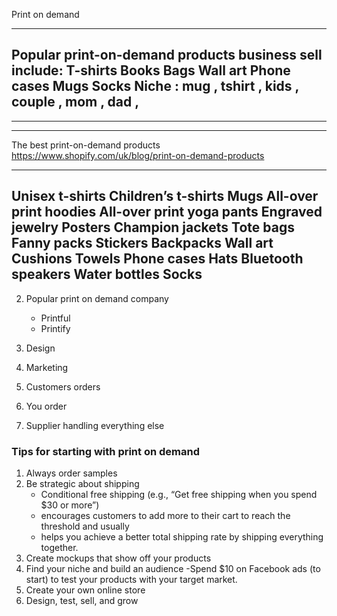 Print on demand 

----------------------------------------------------------------------------------
Popular print-on-demand products business sell include:
T-shirts
Books
Bags
Wall art
Phone cases
Mugs
Socks
 Niche : mug , tshirt , kids , couple , mom , dad ,
-----------------------------------------------------------------------------------------
-----------------------------------------------------------------------------------------
-----------------------------------------------------------------------------------
The best print-on-demand products
https://www.shopify.com/uk/blog/print-on-demand-products

------------------------------------------------------------------------------------------
Unisex t-shirts
Children’s t-shirts
Mugs
All-over print hoodies
All-over print yoga pants
Engraved jewelry
Posters
Champion jackets
Tote bags
Fanny packs
Stickers 
Backpacks
Wall art
Cushions
Towels 
Phone cases
Hats
Bluetooth speakers
Water bottles
Socks
------------------------------------------------------------------------------------------
2. Popular print on demand company
   - Printful
   - Printify
  
3. Design 

4. Marketing

5. Customers orders

6. You order

7. Supplier handling everything else
   

### Tips for starting with print on demand
 1. Always order samples
2.  Be strategic about shipping
    - Conditional free shipping (e.g., “Get free shipping when you spend $30 or more”)
    -  encourages customers to add more to their cart to reach the threshold and usually
    -  helps you achieve a better total shipping rate by shipping everything together.
3. Create mockups that show off your products
4. Find your niche and build an audience
   -Spend $10 on Facebook ads (to start) to test your products with your target market.
5. Create your own online store
6. Design, test, sell, and grow
   
